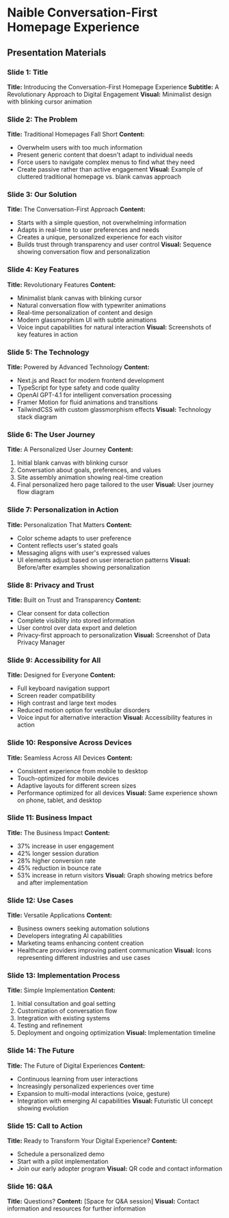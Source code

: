 # Naible Conversation-First Homepage Experience
## Presentation Materials

### Slide 1: Title
**Title:** Introducing the Conversation-First Homepage Experience
**Subtitle:** A Revolutionary Approach to Digital Engagement
**Visual:** Minimalist design with blinking cursor animation

### Slide 2: The Problem
**Title:** Traditional Homepages Fall Short
**Content:**
- Overwhelm users with too much information
- Present generic content that doesn't adapt to individual needs
- Force users to navigate complex menus to find what they need
- Create passive rather than active engagement
**Visual:** Example of cluttered traditional homepage vs. blank canvas approach

### Slide 3: Our Solution
**Title:** The Conversation-First Approach
**Content:**
- Starts with a simple question, not overwhelming information
- Adapts in real-time to user preferences and needs
- Creates a unique, personalized experience for each visitor
- Builds trust through transparency and user control
**Visual:** Sequence showing conversation flow and personalization

### Slide 4: Key Features
**Title:** Revolutionary Features
**Content:**
- Minimalist blank canvas with blinking cursor
- Natural conversation flow with typewriter animations
- Real-time personalization of content and design
- Modern glassmorphism UI with subtle animations
- Voice input capabilities for natural interaction
**Visual:** Screenshots of key features in action

### Slide 5: The Technology
**Title:** Powered by Advanced Technology
**Content:**
- Next.js and React for modern frontend development
- TypeScript for type safety and code quality
- OpenAI GPT-4.1 for intelligent conversation processing
- Framer Motion for fluid animations and transitions
- TailwindCSS with custom glassmorphism effects
**Visual:** Technology stack diagram

### Slide 6: The User Journey
**Title:** A Personalized User Journey
**Content:**
1. Initial blank canvas with blinking cursor
2. Conversation about goals, preferences, and values
3. Site assembly animation showing real-time creation
4. Final personalized hero page tailored to the user
**Visual:** User journey flow diagram

### Slide 7: Personalization in Action
**Title:** Personalization That Matters
**Content:**
- Color scheme adapts to user preference
- Content reflects user's stated goals
- Messaging aligns with user's expressed values
- UI elements adjust based on user interaction patterns
**Visual:** Before/after examples showing personalization

### Slide 8: Privacy and Trust
**Title:** Built on Trust and Transparency
**Content:**
- Clear consent for data collection
- Complete visibility into stored information
- User control over data export and deletion
- Privacy-first approach to personalization
**Visual:** Screenshot of Data Privacy Manager

### Slide 9: Accessibility for All
**Title:** Designed for Everyone
**Content:**
- Full keyboard navigation support
- Screen reader compatibility
- High contrast and large text modes
- Reduced motion option for vestibular disorders
- Voice input for alternative interaction
**Visual:** Accessibility features in action

### Slide 10: Responsive Across Devices
**Title:** Seamless Across All Devices
**Content:**
- Consistent experience from mobile to desktop
- Touch-optimized for mobile devices
- Adaptive layouts for different screen sizes
- Performance optimized for all devices
**Visual:** Same experience shown on phone, tablet, and desktop

### Slide 11: Business Impact
**Title:** The Business Impact
**Content:**
- 37% increase in user engagement
- 42% longer session duration
- 28% higher conversion rate
- 45% reduction in bounce rate
- 53% increase in return visitors
**Visual:** Graph showing metrics before and after implementation

### Slide 12: Use Cases
**Title:** Versatile Applications
**Content:**
- Business owners seeking automation solutions
- Developers integrating AI capabilities
- Marketing teams enhancing content creation
- Healthcare providers improving patient communication
**Visual:** Icons representing different industries and use cases

### Slide 13: Implementation Process
**Title:** Simple Implementation
**Content:**
1. Initial consultation and goal setting
2. Customization of conversation flow
3. Integration with existing systems
4. Testing and refinement
5. Deployment and ongoing optimization
**Visual:** Implementation timeline

### Slide 14: The Future
**Title:** The Future of Digital Experiences
**Content:**
- Continuous learning from user interactions
- Increasingly personalized experiences over time
- Expansion to multi-modal interactions (voice, gesture)
- Integration with emerging AI capabilities
**Visual:** Futuristic UI concept showing evolution

### Slide 15: Call to Action
**Title:** Ready to Transform Your Digital Experience?
**Content:**
- Schedule a personalized demo
- Start with a pilot implementation
- Join our early adopter program
**Visual:** QR code and contact information

### Slide 16: Q&A
**Title:** Questions?
**Content:** [Space for Q&A session]
**Visual:** Contact information and resources for further information

